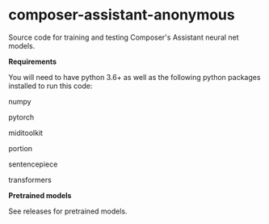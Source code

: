 # composer-assistant-anonymous
Source code for training and testing Composer's Assistant neural net models.

**Requirements**

You will need to have python 3.6+ as well as the following python packages installed to run this code:

numpy

pytorch

miditoolkit

portion

sentencepiece

transformers

**Pretrained models**

See releases for pretrained models.
